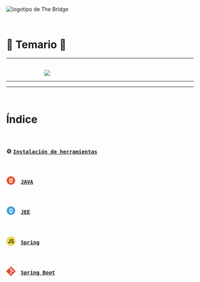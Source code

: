 ![logotipo de The Bridge](https://user-images.githubusercontent.com/27650532/77754601-e8365180-702b-11ea-8bed-5bc14a43f869.png "logotipo de The Bridge")

<br>

# 🚀 Temario 🚀
---

<br>

<div style='display: flex; justify-content: center'>
    <img src='https://i.blogs.es/53044d/java/1366_521.jpg' style='width: 300px'/>
</div>

---
---

<br>

# Índice

<br>

### ⚙️ [`Instalación de herramientas`](./src/instalacion.md)


<br>

### <img src='./src/assets/index/html5.png' style="width: 25px; vertical-align: sub; margin-right: 10px"/> [`JAVA`](./src/java/java.md)

<br>

### <img src='./src/assets/index/css3.png' style="width: 25px; vertical-align: sub; margin-right: 10px" /> [`JEE`](./src/java/jee.md)

<br>

### <img src='./src/assets/index/js.png' style="width: 25px; vertical-align: sub; margin-right: 10px"/> [`Spring`](./src/js/Readme.md)

<br>

### <img src='./src/assets/index/git.png' style="width: 25px; vertical-align: sub; margin-right: 10px"/> [`Spring Boot`](./src/ejercicio/git-y-github.md)

<br>




